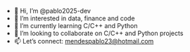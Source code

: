 - 👋 Hi, I’m @pablo2025-dev
- 👀 I’m interested in data, finance and code
- 🌱 I’m currently learning C/C++ and Python
- 💞️ I’m looking to collaborate on C/C++ and Python projects
- 📫 Let’s connect: mendespablo23@hotmail.com

<!---
pablo2025-dev/pablo2025-dev is a ✨ special ✨ repository because its `README.md` (this file) appears on your GitHub profile.
You can click the Preview link to take a look at your changes.
--->
